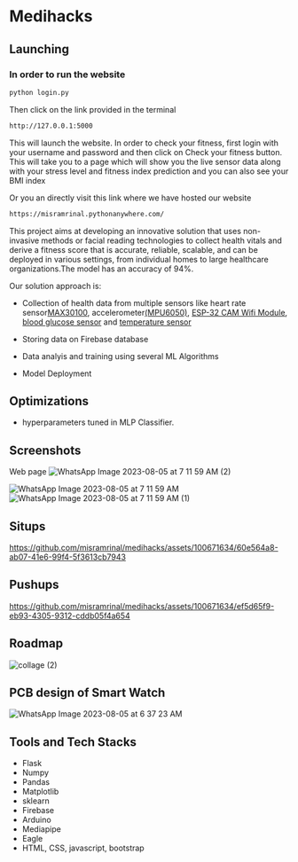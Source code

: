 # Medihacks

## Launching
### In order to run the website
```bash
python login.py
```
Then click on the link provided in the terminal
```bash
http://127.0.0.1:5000
```
This will launch the website. In order to check your fitness, first login with your username and password and then click on Check your fitness button. This will take you to a page which will show you the live sensor data along with your stress level and fitness index prediction and you can also see your BMI index

Or you an directly visit this link where we have hosted our website
```bash
https://misramrinal.pythonanywhere.com/
```

This project aims at developing an innovative solution that uses non-invasive methods or facial reading technologies to collect health vitals and derive a fitness score that is accurate, reliable, scalable, and can be deployed in various settings, from individual homes to large healthcare organizations.The model has an accuracy of 94%.

Our solution approach is:

- Collection of health data from multiple sensors like heart rate sensor[MAX30100](https://www.googleadservices.com/pagead/aclk?sa=L&ai=DChcSEwiBwtSgl5OAAxVokmYCHayHARYYABADGgJzbQ&ae=2&ohost=www.google.com&cid=CAESbeD24wXBk5ZzJFf2u8SABNRn9sXr6rfA9lxRIw6pJDPRrm0YF-2hxxY0dIUxZqDdhSeYgL-WT3kGR5HcEi2M3wqlTsLS1hauIALa5dBEvMEIMQLdFRuNWlTGGSYd0jCW9pT9S3PNhVb0ESJ-XLM&sig=AOD64_0GYnq2_s3afIoi7u4te_2mJRxxEA&ctype=5&q=&ved=2ahUKEwi068qgl5OAAxU1amwGHRNZDyUQ9aACKAB6BAgGEBU&adurl=), accelerometer[(MPU6050)](https://robu.in/product/mpu-6050-gyro-sensor-2-accelerometer/), [ESP-32 CAM Wifi Module](https://www.electronicscomp.com/esp32-cam-wifi-module-bluetooth-with-ov2640-camera-module-2mp-for-face-recognization?gclid=Cj0KCQjwqs6lBhCxARIsAG8YcDjopqELU-LpxUKawFz5oCwQjMG2bDbsRsNPxCS4mywbILHjh4zcjdAaAliMEALw_wcB), [blood glucose sensor](https://www.researchgate.net/figure/Working-principle-of-the-glucose-sensor-patch-and-characterization-in-a-semi-infinite_fig1_358801890) and [temperature sensor](https://eepower.com/resistor-guide/resistor-types/ntc-thermistor/)
- Storing data on Firebase database

- Data analyis and training using several ML Algorithms
- Model Deployment 





## Optimizations
- hyperparameters tuned in MLP Classifier.


## Screenshots


Web page
![WhatsApp Image 2023-08-05 at 7 11 59 AM (2)](https://github.com/misramrinal/medihacks/assets/100671634/08f2a44f-a5a2-46f4-8121-83e9f4073e1f)

![WhatsApp Image 2023-08-05 at 7 11 59 AM](https://github.com/monalisa22/FutureWearHackathon/assets/100671634/b99173a1-d04c-4116-bd11-d04bf7382d7d)
![WhatsApp Image 2023-08-05 at 7 11 59 AM (1)](https://github.com/monalisa22/FutureWearHackathon/assets/100671634/6dcf7062-292f-426e-80ff-279039d7bde0)

## Situps
https://github.com/misramrinal/medihacks/assets/100671634/60e564a8-ab07-41e6-99f4-5f3613cb7943

## Pushups
https://github.com/misramrinal/medihacks/assets/100671634/ef5d65f9-eb93-4305-9312-cddb05f4a654







## Roadmap
![collage (2)](https://github.com/monalisa22/FutureWearHackathon/assets/100671634/d175dc6d-26a2-4074-aa0e-6eeb1d214c7b)

## PCB design of Smart Watch
![WhatsApp Image 2023-08-05 at 6 37 23 AM](https://github.com/monalisa22/FutureWearHackathon/assets/100671634/d07393a4-903d-4a44-96e9-bac5d5f17a30)



## Tools and Tech Stacks
- Flask
- Numpy
- Pandas
- Matplotlib
- sklearn
- Firebase
- Arduino
- Mediapipe
- Eagle
- HTML, CSS, javascript, bootstrap





